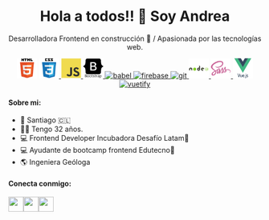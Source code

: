 <h1 align="center">Hola a todos!! 👋 Soy Andrea</h1>

<p align="center">Desarrolladora Frontend en construcción 🚧 / Apasionada por las tecnologías web.</p>

<p align="center" <a href="https://www.w3.org/html/" target="_blank" rel="noreferrer"> <img src="https://raw.githubusercontent.com/devicons/devicon/master/icons/html5/html5-original-wordmark.svg" alt="html5" width="40" height="40"/> 
</a> <a href="https://www.w3schools.com/css/" target="_blank" rel="noreferrer"> 
<img src="https://raw.githubusercontent.com/devicons/devicon/master/icons/css3/css3-original-wordmark.svg" alt="css3" width="40" height="40"/> 
</a> <a href="https://developer.mozilla.org/en-US/docs/Web/JavaScript" target="_blank" rel="noreferrer"> <img src="https://raw.githubusercontent.com/devicons/devicon/master/icons/javascript/javascript-original.svg" alt="javascript" width="40" height="40"/> 
</a> <a href="https://getbootstrap.com" target="_blank" rel="noreferrer"> 
<img src="https://raw.githubusercontent.com/devicons/devicon/master/icons/bootstrap/bootstrap-plain-wordmark.svg" alt="bootstrap" width="40" height="40"/> 
</a> <a href="https://babeljs.io/" target="_blank" rel="noreferrer"> 
<img src="https://www.vectorlogo.zone/logos/babeljs/babeljs-icon.svg" alt="babel" width="40" height="40"/> 
</a> <a href="https://firebase.google.com/" target="_blank" rel="noreferrer"> <img src="https://www.vectorlogo.zone/logos/firebase/firebase-icon.svg" alt="firebase" width="40" height="40"/> 
</a> <a href="https://git-scm.com/" target="_blank" rel="noreferrer"> <img src="https://www.vectorlogo.zone/logos/git-scm/git-scm-icon.svg" alt="git" width="40" height="40"/> 
</a> <a href="https://nodejs.org" target="_blank" rel="noreferrer"> <img src="https://raw.githubusercontent.com/devicons/devicon/master/icons/nodejs/nodejs-original-wordmark.svg" alt="nodejs" width="40" height="40"/>
</a> <a href="https://sass-lang.com" target="_blank" rel="noreferrer"> <img src="https://raw.githubusercontent.com/devicons/devicon/master/icons/sass/sass-original.svg" alt="sass" width="40" height="40"/> 
</a> <a href="https://vuejs.org/" target="_blank" rel="noreferrer"> <img src="https://raw.githubusercontent.com/devicons/devicon/master/icons/vuejs/vuejs-original-wordmark.svg" alt="vuejs" width="40" height="40"/> </a> <a href="https://vuetifyjs.com/en/" target="_blank" rel="noreferrer"> <img src="https://bestofjs.org/logos/vuetify.svg" alt="vuetify" width="40" height="40"/> 
</a> </p>

<h4><strong>Sobre mi:</strong></h4>
<ul>
  <li>📍 Santiago 🇨🇱</li>
  <li>👩🏻 Tengo 32 años.</li>
  <li>💻 Frontend Developer Incubadora Desafío Latam🎯</li>
  <li>💻 Ayudante de bootcamp frontend Edutecno🎯</li>
  <li>🌎 Ingeniera Geóloga </li>
</ul>

<h4 align="left"><strong>Conecta conmigo:</strong></h4>
<a href="https://www.linkedin.com/in/andrea-leal-639b2662" alt="Linkedin"><img src="https://github.com/nitish-awasthi/nitish-awasthi/blob/master/174857.png" height="30" width="30"></a><a href="mailto:andrealealrojas@gmail.com" alt="Contact me"><img src="https://github.com/nitish-awasthi/nitish-awasthi/blob/master/gmail-512.webp" height="30" width="30"></a><a href="https://twitter.com/Andrealealr" alt="Twitter"><img src="https://github.com/nitish-awasthi/nitish-awasthi/blob/master/twitter.png" height="30" width="30"></a> 
    






